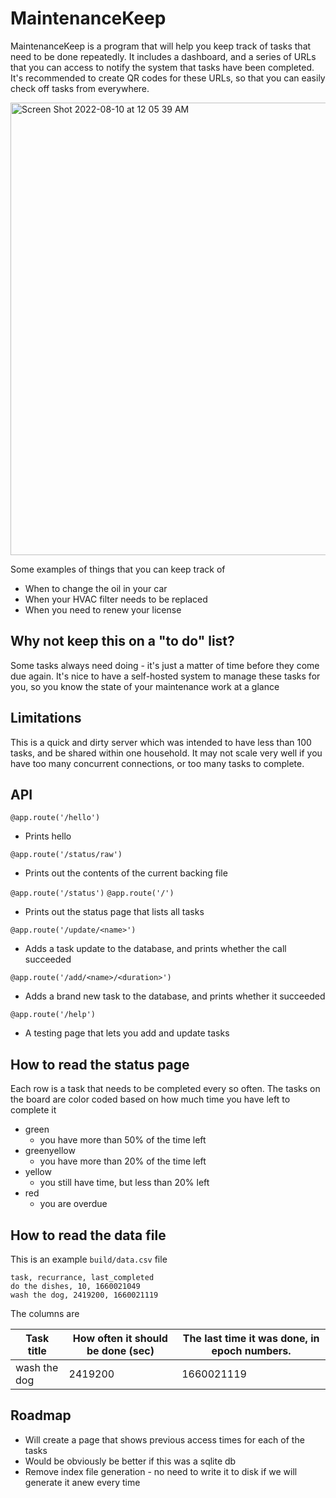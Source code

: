 # MaintenanceKeep

MaintenanceKeep is a program that will help you keep track of tasks that need to be done repeatedly. It includes a
dashboard, and a series of URLs that you can access to notify the system that tasks have been completed. It's
recommended to create QR codes for these URLs, so that you can easily check off tasks from everywhere.

<img width="724" alt="Screen Shot 2022-08-10 at 12 05 39 AM" src="https://user-images.githubusercontent.com/10187351/183820075-21d150e5-bd0a-45af-936a-07d6a0b2dcb1.png">


Some examples of things that you can keep track of

- When to change the oil in your car
- When your HVAC filter needs to be replaced
- When you need to renew your license

## Why not keep this on a "to do" list?

Some tasks always need doing - it's just a matter of time before they come due again. It's nice to have a self-hosted
system to manage these tasks for you, so you know the state of your maintenance work at a glance

## Limitations

This is a quick and dirty server which was intended to have less than 100 tasks, and be shared within one household. It may not scale very well if you have too many concurrent connections, or too many tasks to complete.

## API

`@app.route('/hello')`

- Prints hello

`@app.route('/status/raw')`

- Prints out the contents of the current backing file

`@app.route('/status')`
`@app.route('/')`

- Prints out the status page that lists all tasks

`@app.route('/update/<name>')`

- Adds a task update to the database, and prints whether the call succeeded

`@app.route('/add/<name>/<duration>')`

- Adds a brand new task to the database, and prints whether it succeeded

`@app.route('/help')`

- A testing page that lets you add and update tasks

## How to read the status page

Each row is a task that needs to be completed every so often. The tasks on the board are color coded based on how much time you have left to complete it

- green
  - you have more than 50% of the time left
- greenyellow
  - you have more than 20% of the time left
- yellow
  - you still have time, but less than 20% left
- red
  - you are overdue

## How to read the data file

This is an example `build/data.csv` file

```csv
task, recurrance, last_completed
do the dishes, 10, 1660021049
wash the dog, 2419200, 1660021119
```

The columns are

|Task title|How often it should be done (sec)|The last time it was done, in epoch numbers.|
|-|-|-|
|wash the dog|2419200|1660021119|

## Roadmap

- Will create a page that shows previous access times for each of the tasks
- Would be obviously be better if this was a sqlite db
- Remove index file generation - no need to write it to disk if we will generate it anew every time
